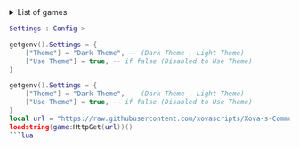 <details>
  <summary>List of games</summary>
  <ol>
    <li><a href="#usage">Fruit Warriors</a></li>
    <li><a href="#roadmap">Evade</a></li>
    <li><a href="#contributing">Sword Fighters Simulator</a></li>
    <li><a href="#license">Your Bizarre Adventure</a></li>
    <li><a href="#contact">Abyss World</a></li>
    <li><a href="#acknowledgments">Drive World</a></li>
    <li><a href="#acknowledgments">PM [RELEASE]</a></li>
    <li><a href="#acknowledgments">Anime Fruit Simulator</a></li>
    <li><a href="#acknowledgments">Cart + Car Ride into GigaNoob</a></li>
    <li><a href="#acknowledgments">Sakon Town</a></li>
    <li><a href="#acknowledgments">Anime Warriors Simulator 2</a></li>
    <li><a href="#acknowledgments">Dragon Blox</a></li>
  </ol>
</details>

```lua
Settings : Config >

getgenv().Settings = {
    ["Theme"] = "Dark Theme", -- (Dark Theme , Light Theme)
    ["Use Theme"] = true, -- if false (Disabled to Use Theme)
}
```

```lua
getgenv().Settings = {
    ["Theme"] = "Dark Theme", -- (Dark Theme , Light Theme)
    ["Use Theme"] = true, -- if false (Disabled to Use Theme)
}
local url = "https://raw.githubusercontent.com/xovascripts/Xova-s-Community/main/Loader.lua";
loadstring(game:HttpGet(url))()
```lua
